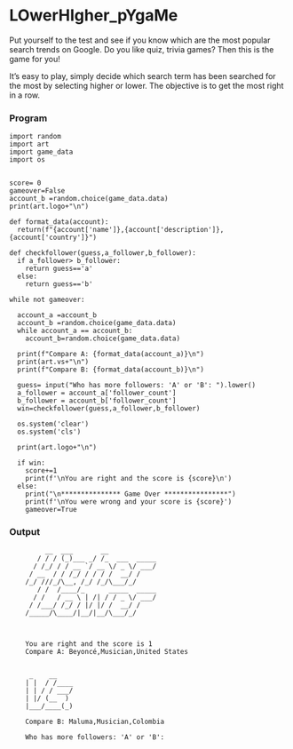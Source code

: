 # LOwerHIgher_pYgaMe

Put yourself to the test and see if you know which are the most popular search trends on Google. Do you like quiz, trivia games? 
Then this is the game for you!

It’s easy to play, simply decide which search term has been searched for the most by selecting higher or lower.
The objective is to get the most right in a row.

### Program

    import random
    import art
    import game_data
    import os


    score= 0
    gameover=False
    account_b =random.choice(game_data.data)
    print(art.logo+"\n")

    def format_data(account):
      return(f"{account['name']},{account['description']},{account['country']}")

    def checkfollower(guess,a_follower,b_follower):
      if a_follower> b_follower:
        return guess=='a'
      else:
        return guess=='b'

    while not gameover:

      account_a =account_b
      account_b =random.choice(game_data.data)
      while account_a == account_b:
        account_b=random.choice(game_data.data)

      print(f"Compare A: {format_data(account_a)}\n")
      print(art.vs+"\n")
      print(f"Compare B: {format_data(account_b)}\n")

      guess= input("Who has more followers: 'A' or 'B': ").lower()
      a_follower = account_a['follower_count']
      b_follower = account_b['follower_count']
      win=checkfollower(guess,a_follower,b_follower)

      os.system('clear')
      os.system('cls')

      print(art.logo+"\n")

      if win:
        score+=1
        print(f'\nYou are right and the score is {score}\n')
      else:
        print("\n*************** Game Over ****************")
        print(f'\nYou were wrong and your score is {score}')
        gameover=True
        
  ### Output
  
             __  ___       __             
           / / / (_)___ _/ /_  ___  _____
          / /_/ / / __ `/ __ \/ _ \/ ___/
         / __  / / /_/ / / / /  __/ /    
        /_/ ///_/\__, /_/ /_/\___/_/     
           / /  /____/_      _____  _____
          / /   / __ \ | /| / / _ \/ ___/
         / /___/ /_/ / |/ |/ /  __/ /    
        /_____/\____/|__/|__/\___/_/     



        You are right and the score is 1
        Compare A: Beyoncé,Musician,United States


         _    __    
        | |  / /____
        | | / / ___/
        | |/ (__  ) 
        |___/____(_)

        Compare B: Maluma,Musician,Colombia

        Who has more followers: 'A' or 'B':
        
        
        

